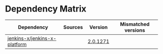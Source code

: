 # Dependency Matrix

Dependency | Sources | Version | Mismatched versions
---------- | ------- | ------- | -------------------
[jenkins-x/jenkins-x-platform](https://github.com/jenkins-x/jenkins-x-platform.git) |  | [2.0.1271](https://github.com/jenkins-x/jenkins-x-platform/releases/tag/v2.0.1271) | 
